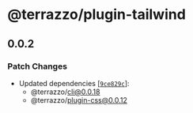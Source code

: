 # @terrazzo/plugin-tailwind

## 0.0.2

### Patch Changes

- Updated dependencies [[`9ce829c`](https://github.com/terrazzoapp/terrazzo/commit/9ce829c37c8a068f7d7157b615d4a00472c33156)]:
  - @terrazzo/cli@0.0.18
  - @terrazzo/plugin-css@0.0.12
